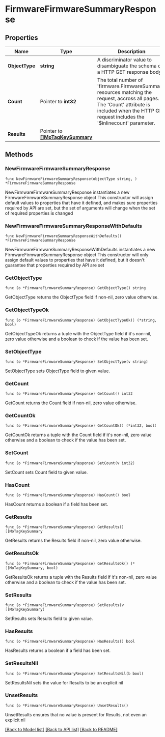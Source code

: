 # FirmwareFirmwareSummaryResponse

## Properties

Name | Type | Description | Notes
------------ | ------------- | ------------- | -------------
**ObjectType** | **string** | A discriminator value to disambiguate the schema of a HTTP GET response body. | 
**Count** | Pointer to **int32** | The total number of &#39;firmware.FirmwareSummary&#39; resources matching the request, accross all pages. The &#39;Count&#39; attribute is included when the HTTP GET request includes the &#39;$inlinecount&#39; parameter. | [optional] 
**Results** | Pointer to [**[]MoTagKeySummary**](mo.TagKeySummary.md) |  | [optional] 

## Methods

### NewFirmwareFirmwareSummaryResponse

`func NewFirmwareFirmwareSummaryResponse(objectType string, ) *FirmwareFirmwareSummaryResponse`

NewFirmwareFirmwareSummaryResponse instantiates a new FirmwareFirmwareSummaryResponse object
This constructor will assign default values to properties that have it defined,
and makes sure properties required by API are set, but the set of arguments
will change when the set of required properties is changed

### NewFirmwareFirmwareSummaryResponseWithDefaults

`func NewFirmwareFirmwareSummaryResponseWithDefaults() *FirmwareFirmwareSummaryResponse`

NewFirmwareFirmwareSummaryResponseWithDefaults instantiates a new FirmwareFirmwareSummaryResponse object
This constructor will only assign default values to properties that have it defined,
but it doesn't guarantee that properties required by API are set

### GetObjectType

`func (o *FirmwareFirmwareSummaryResponse) GetObjectType() string`

GetObjectType returns the ObjectType field if non-nil, zero value otherwise.

### GetObjectTypeOk

`func (o *FirmwareFirmwareSummaryResponse) GetObjectTypeOk() (*string, bool)`

GetObjectTypeOk returns a tuple with the ObjectType field if it's non-nil, zero value otherwise
and a boolean to check if the value has been set.

### SetObjectType

`func (o *FirmwareFirmwareSummaryResponse) SetObjectType(v string)`

SetObjectType sets ObjectType field to given value.


### GetCount

`func (o *FirmwareFirmwareSummaryResponse) GetCount() int32`

GetCount returns the Count field if non-nil, zero value otherwise.

### GetCountOk

`func (o *FirmwareFirmwareSummaryResponse) GetCountOk() (*int32, bool)`

GetCountOk returns a tuple with the Count field if it's non-nil, zero value otherwise
and a boolean to check if the value has been set.

### SetCount

`func (o *FirmwareFirmwareSummaryResponse) SetCount(v int32)`

SetCount sets Count field to given value.

### HasCount

`func (o *FirmwareFirmwareSummaryResponse) HasCount() bool`

HasCount returns a boolean if a field has been set.

### GetResults

`func (o *FirmwareFirmwareSummaryResponse) GetResults() []MoTagKeySummary`

GetResults returns the Results field if non-nil, zero value otherwise.

### GetResultsOk

`func (o *FirmwareFirmwareSummaryResponse) GetResultsOk() (*[]MoTagKeySummary, bool)`

GetResultsOk returns a tuple with the Results field if it's non-nil, zero value otherwise
and a boolean to check if the value has been set.

### SetResults

`func (o *FirmwareFirmwareSummaryResponse) SetResults(v []MoTagKeySummary)`

SetResults sets Results field to given value.

### HasResults

`func (o *FirmwareFirmwareSummaryResponse) HasResults() bool`

HasResults returns a boolean if a field has been set.

### SetResultsNil

`func (o *FirmwareFirmwareSummaryResponse) SetResultsNil(b bool)`

 SetResultsNil sets the value for Results to be an explicit nil

### UnsetResults
`func (o *FirmwareFirmwareSummaryResponse) UnsetResults()`

UnsetResults ensures that no value is present for Results, not even an explicit nil

[[Back to Model list]](../README.md#documentation-for-models) [[Back to API list]](../README.md#documentation-for-api-endpoints) [[Back to README]](../README.md)


